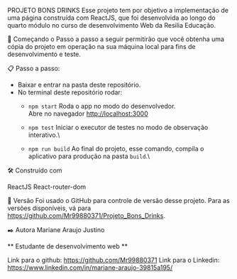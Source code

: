 PROJETO BONS DRINKS
Esse projeto tem por objetivo a implementação de uma página construída com ReactJS, que foi desenvolvida ao longo do quarto módulo no curso de desenvolvimento Web da Resilia Educação.

🚀 Começando
o Passo a passo a seguir permitirão que você obtenha uma cópia do projeto em operação na sua máquina local para fins de desenvolvimento e teste.

📋 Passo a passo:
 
 - Baixar e entrar na pasta deste repositório.
 - No terminal deste repositório rodar:
    - `npm start`
  Roda o app no modo do desenvolvedor.\
  Abre no navegador [http://localhost:3000](http://localhost:3000)
  
    - `npm test`
  Iniciar o executor de testes no modo de observação interativo.\
  
    - `npm run build`
  Ao final do projeto, esse comando, compila o aplicativo para produção na pasta `build`.\
  

🛠️ Construído com

ReactJS
React-router-dom

📌 Versão
Foi usado o GitHub para controle de versão desse projeto. Para as versões disponíveis, vá para https://github.com/Mr99880371/Projeto_Bons_Drinks.

✒️ Autora
Mariane Araujo Justino

** Estudante de desenvolvimento web **

Link para o github: https://github.com/Mr99880371
Link para o Linkedin: https://www.linkedin.com/in/mariane-araujo-39815a195/

